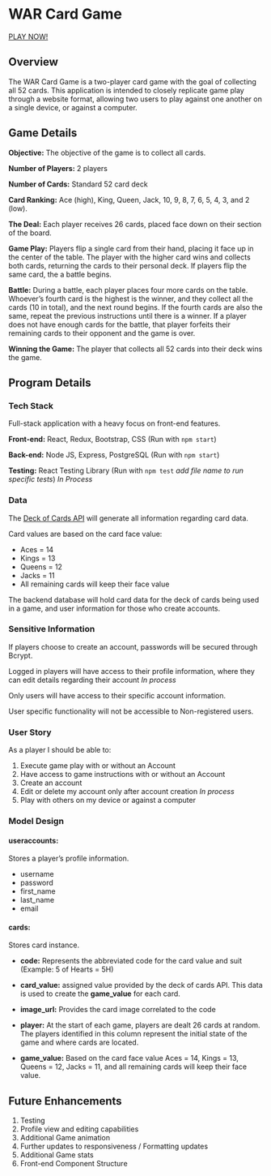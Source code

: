 # WAR Card Game

[PLAY NOW!](https://warcardgame-frontend.onrender.com/)

## Overview 
The WAR Card Game is a two-player card game with the goal of collecting all 52 cards.  This application is intended to closely replicate game play through a website format, allowing two users to play against one another on a single device, or against a computer.

## Game Details
__Objective:__ 
    The objective of the game is to collect all cards.
    
__Number of Players:__ 2 players

__Number of Cards:__ Standard 52 card deck
    
__Card Ranking:__ Ace (high), King, Queen, Jack, 10, 9, 8, 7, 6, 5, 4, 3, and 2 (low).

__The Deal:__ Each player receives 26 cards, placed face down on their section of the board.

__Game Play:__ Players flip a single card from their hand, placing it face up in the center of the table.  The player with the higher card wins and collects both cards, returning the cards to their personal deck.  If players flip the same card, the a battle begins.

 __Battle:__ During a battle, each player places four more cards on the table. Whoever’s fourth card is the highest is the winner, and they collect all the cards (10 in total), and the next round begins. If the fourth cards are also the same, repeat the previous instructions until there is a winner.  If a player does not have enough cards for the battle, that player forfeits their remaining cards to their opponent and the game is over.
   
__Winning the Game:__ The player that collects all 52 cards into their deck wins the game.
   
## Program Details

### Tech Stack

Full-stack application with a heavy focus on front-end features.  

__Front-end:__ React, Redux, Bootstrap, CSS (Run with ```npm start```)

__Back-end:__ Node JS, Express, PostgreSQL (Run with ```npm start```)

__Testing:__ React Testing Library (Run with ```npm test``` *add file name to run specific tests*) *In Process*

### Data

The [Deck of Cards API](https://www.deckofcardsapi.com/) will generate all information regarding card data.

Card values are based on the card face value:
* Aces = 14
* Kings = 13
* Queens = 12
* Jacks = 11
* All remaining cards will keep their face value

The backend database will hold card data for the deck of cards being used in a game, and user information for those who create accounts.  

### Sensitive Information

If players choose to create an account, passwords will be secured through Bcrypt.  

Logged in players will have access to their profile information, where they can edit details regarding their account *In process*

Only users will have access to their specific account information.

User specific functionality will not be accessible to Non-registered users.

### User Story

As a player I should be able to:
1.	Execute game play with or without an Account
1.  Have access to game instructions with or without an Account
1.	Create an account
1.	Edit or delete my account only after account creation *In process* 
1.	Play with others on my device or against a computer

###  Model Design
#### useraccounts: 

Stores a player’s profile information. 

* username
* password
* first_name
* last_name
* email

#### cards: 

Stores card instance.

* **code:** Represents the abbreviated code for the card value and suit (Example: 5 of Hearts = 5H)

* **card_value:** assigned value provided by the deck of cards API.  This data is used to create the **game_value** for each card.

* **image_url:** Provides the card image correlated to the code

* **player:** At the start of each game, players are dealt 26 cards at random.  The players identified in this column represent the initial state of the game and where cards are located.

* **game_value:** Based on the card face value Aces = 14, Kings = 13, Queens = 12, Jacks = 11, and all remaining cards will keep their face value.


## Future Enhancements
1.  Testing
1.  Profile view and editing capabilities
1.  Additional Game animation
1.	Further updates to responsiveness / Formatting updates
1.	Additional Game stats
1.  Front-end Component Structure